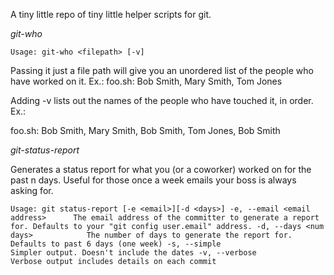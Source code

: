 A tiny little repo of tiny little helper scripts for git.

*git-who*

`Usage: git-who <filepath> [-v]`

Passing it just a file path will give you an unordered list of the people who have worked on it. Ex.:
   foo.sh: Bob Smith, Mary Smith, Tom Jones

Adding -v lists out the names of the people who have touched it, in order. Ex.: 

   foo.sh: Bob Smith, Mary Smith, Bob Smith, Tom Jones, Bob Smith

*git-status-report*

Generates a status report for what you (or a coworker) worked on for the past n days. 
Useful for those once a week emails your boss is always asking for.

`Usage: git status-report [-e <email>][-d <days>]
	-e, --email <email address>      The email address of the committer to generate a report for. Defaults to your "git config user.email" address.
	-d, --days <num days>            The number of days to generate the report for. Defaults to past 6 days (one week)
	-s, --simple                     Simpler output. Doesn't include the dates
	-v, --verbose                    Verbose output includes details on each commit`



